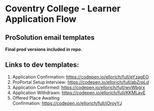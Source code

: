 
# Coventry College - Learner Application Flow
## ProSolution email templates

**Final prod versions included in repo.**

## Links to dev templates:
1. Application Confirmation: https://codepen.io/ellorich/full/eYzagEO
2. ProPortal Setup Interview: https://codepen.io/ellorich/full/abZrpLd
3. Application Confirmed: https://codepen.io/ellorich/full/wvWbgrx
4. Application Withdrawn: https://codepen.io/ellorich/full/KKMLayE
5. Offered Place Awaiting Confirmation: https://codepen.io/ellorich/full/jOroyYJ
